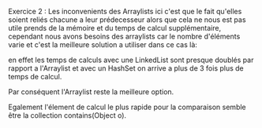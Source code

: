 Exercice 2 : 
Les inconvenients des Arraylists ici c'est que le fait qu'elles soient reliés chacune a leur prédecesseur alors que 
cela ne nous est pas utile prends de la mémoire et du temps de calcul supplémentaire,
cependant nous avons besoins des arraylists car le nombre d'éléments varie et c'est la meilleure solution a utiliser
dans ce cas là:

en effet les temps de calculs avec une LinkedList sont presque doublés par rapport a l'Arraylist et avec un HashSet on
arrive a plus de 3 fois plus de temps de calcul.

Par conséquent l'Arraylist reste la meilleure option.

Egalement l'élement de calcul le plus rapide pour la comparaison semble être la collection contains(Object o). 